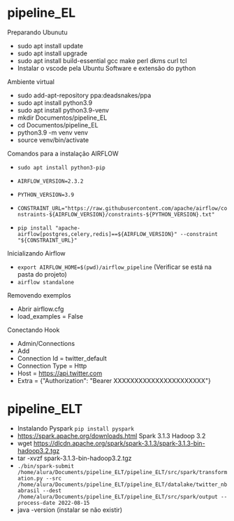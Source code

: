 # pipeline_EL

Preparando Ubunutu

* sudo apt install update
* sudo apt install upgrade
* sudo apt install build-essential gcc make perl dkms curl tcl
* Instalar o vscode pela Ubuntu Software e extensão do python

Ambiente virtual

* sudo add-apt-repository ppa:deadsnakes/ppa
* sudo apt install python3.9
* sudo apt install python3.9-venv
* mkdir Documentos/pipeline_EL
* cd Documentos/pipeline_EL
* python3.9 -m venv venv
* source venv/bin/activate



Comandos para a instalação AIRFLOW
* ```sudo apt install python3-pip```

* ```AIRFLOW_VERSION=2.3.2```
* ```PYTHON_VERSION=3.9```
* ```CONSTRAINT_URL="https://raw.githubusercontent.com/apache/airflow/constraints-${AIRFLOW_VERSION}/constraints-${PYTHON_VERSION}.txt"```
* ```pip install "apache-airflow[postgres,celery,redis]==${AIRFLOW_VERSION}" --constraint "${CONSTRAINT_URL}"```

Inicializando Airflow

* ```export AIRFLOW_HOME=$(pwd)/airflow_pipeline``` (Verificar se está na pasta do projeto)
* ```airflow standalone```

Removendo exemplos

* Abrir airflow.cfg
* load_examples = False

Conectando Hook

* Admin/Connections
* Add
* Connection Id = twitter_default
* Connection Type = Http
* Host = https://api.twitter.com
* Extra = {"Authorization": "Bearer XXXXXXXXXXXXXXXXXXXXXX"}

# pipeline_ELT

* Instalando Pyspark ```pip install pyspark```
* https://spark.apache.org/downloads.html Spark 3.1.3 Hadoop 3.2
* wget https://dlcdn.apache.org/spark/spark-3.1.3/spark-3.1.3-bin-hadoop3.2.tgz
* tar -xvzf spark-3.1.3-bin-hadoop3.2.tgz  
* ``` ./bin/spark-submit /home/alura/Documents/pipeline_ELT/pipeline_ELT/src/spark/transformation.py --src /home/alura/Documents/pipeline_ELT/pipeline_ELT/datalake/twitter_nbabrasil --dest /home/alura/Documents/pipeline_ELT/pipeline_ELT/src/spark/output --process-date 2022-08-15 ```
* java -version (instalar se não existir)
